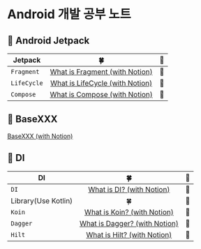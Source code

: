# Android 개발 공부 노트
## 🎯 Android Jetpack
| Jetpack | 🍀 | 🏴 |
|---|:---:|---:|
| `Fragment` | [What is Fragment (with Notion)](https://atom-feet-3b2.notion.site/Fragment-1325b308f6aa4290bc8c3c2a557ff08d) | 🔵 |
| `LifeCycle` | [What is LifeCycle (with Notion)]() | 🔴 |
| `Compose` | [What is Compose (with Notion)](https://atom-feet-3b2.notion.site/Compose-bd0060c36cd441ec98a92656242f1adf) | 🔴 |

## 🎯 BaseXXX
[BaseXXX (with Notion)](https://atom-feet-3b2.notion.site/BaseXXX-abdf6815e55e4a829892b921b191fd5f)

## 🎯 DI
| DI | 🍀 | 🏴 |
|---|:---:|---:|
| `DI` | [What is DI? (with Notion)](https://atom-feet-3b2.notion.site/DI-Dependencies-Injection-5a6b1973694e4785931b271bc25f09a7) | 🔵 |
| Library(Use Kotlin) | 🍀 | 🏴 |
| `Koin` | [What is Koin? (with Notion)]() | 🔴 |
| `Dagger` | [What is Dagger? (with Notion)]() | 🔴 |
| `Hilt` | [What is Hilt? (with Notion)]() | 🔴 |